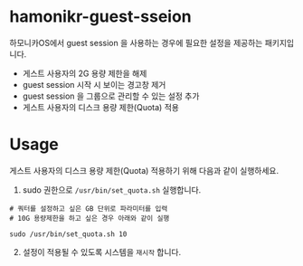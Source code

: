 # hamonikr-guest-sseion

하모니카OS에서 guest session 을 사용하는 경우에 필요한 설정을 제공하는 패키지입니다.

 - 게스트 사용자의 2G 용량 제한을 해제
 - guest session 시작 시 보이는 경고창 제거
 - guest session 을 그룹으로 관리할 수 있는 설정 추가
 - 게스트 사용자의 디스크 용량 제한(Quota) 적용

# Usage

게스트 사용자의 디스크 용량 제한(Quota) 적용하기 위해 다음과 같이 실행하세요. 

1) sudo 권한으로 `/usr/bin/set_quota.sh` 실행합니다.
```
# 쿼터를 설정하고 싶은 GB 단위로 파라미터를 입력
# 10G 용량제한을 하고 싶은 경우 아래와 같이 실행

sudo /usr/bin/set_quota.sh 10
```

2) 설정이 적용될 수 있도록 시스템을 `재시작` 합니다.